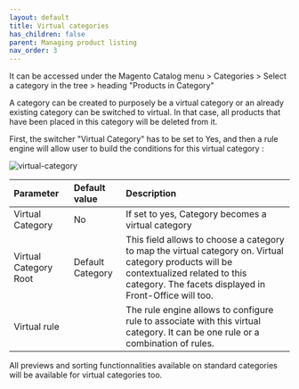 ```yaml
---
layout: default
title: Virtual categories
has_children: false
parent: Managing product listing
nav_order: 3
---
```

It can be accessed under the Magento Catalog menu > Categories > Select a category in the tree > heading "Products in Category"

A category can be created to purposely be a virtual category or an already existing category can be switched to virtual. In that case, all products that have been placed in this category will be deleted from it.

First, the switcher "Virtual Category" has to be set to Yes, and then a rule engine will allow user to build the conditions for this virtual category : 

![virtual-category](https://user-images.githubusercontent.com/98949123/155300177-8f1a150d-0915-41f4-8fa0-3048cc29bb70.PNG)

| Parameter    | Default value | Description |
|:-------------|:------------------|:------|
|Virtual Category|No|If set to yes, Category becomes a virtual category|
|Virtual Category Root|Default Category|This field allows to choose a category to map the virtual category on. Virtual category products will be contextualized related to this category. The facets displayed in Front-Office will too.|
|Virtual rule||The rule engine allows to configure rule to associate with this virtual category. It can be one rule or a combination of rules.|

All previews and sorting functionnalities available on standard categories will be available for virtual categories too.
